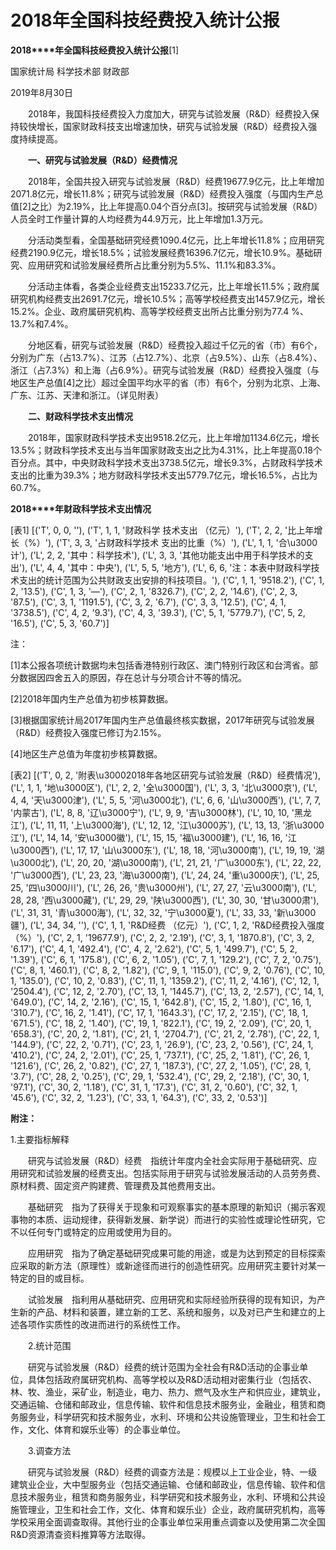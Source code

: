 # 2018年全国科技经费投入统计公报

**2018****年全国科技经费投入统计公报**\[1\]

国家统计局 科学技术部 财政部

2019年8月30日

　　2018年，我国科技经费投入力度加大，研究与试验发展（R&D）经费投入保持较快增长，国家财政科技支出增速加快，研究与试验发展（R&D）经费投入强度持续提高。

　　**一、研究与试验发展（****R&D****）经费情况**

　　2018年，全国共投入研究与试验发展（R&D）经费19677.9亿元，比上年增加2071.8亿元，增长11.8%；研究与试验发展（R&D）经费投入强度（与国内生产总值\[2\]之比）为2.19%，比上年提高0.04个百分点\[3\]。按研究与试验发展（R&D）人员全时工作量计算的人均经费为44.9万元，比上年增加1.3万元。

　　分活动类型看，全国基础研究经费1090.4亿元，比上年增长11.8%；应用研究经费2190.9亿元，增长18.5%；试验发展经费16396.7亿元，增长10.9%。基础研究、应用研究和试验发展经费所占比重分别为5.5%、11.1%和83.3%。

　　分活动主体看，各类企业经费支出15233.7亿元，比上年增长11.5%；政府属研究机构经费支出2691.7亿元，增长10.5%；高等学校经费支出1457.9亿元，增长15.2%。企业、政府属研究机构、高等学校经费支出所占比重分别为77.4 %、13.7%和7.4%。

　　分地区看，研究与试验发展（R&D）经费投入超过千亿元的省（市）有6个，分别为广东（占13.7%）、江苏（占12.7%）、北京（占9.5%）、山东（占8.4%）、浙江（占7.3%）和上海（占6.9%）。研究与试验发展（R&D）经费投入强度（与地区生产总值\[4\]之比）超过全国平均水平的省（市）有6个，分别为北京、上海、广东、江苏、天津和浙江。（详见附表）

　　**二、财政科学技术支出情况**

　　2018年，国家财政科学技术支出9518.2亿元，比上年增加1134.6亿元，增长13.5%；财政科学技术支出与当年国家财政支出之比为4.31%，比上年提高0.18个百分点。其中，中央财政科学技术支出3738.5亿元，增长9.3%，占财政科学技术支出的比重为39.3%；地方财政科学技术支出5779.7亿元，增长16.5%，占比为60.7%。

**2018****年财政科学技术支出情况**

[表1]
[('T', 0, 0, ''), ('T', 1, 1, '财政科学 技术支出 （亿元）'), ('T', 2, 2, '比上年增长（%）'), ('T', 3, 3, '占财政科学技术 支出的比重（%）'), ('L', 1, 1, '合\u3000计'), ('L', 2, 2, '其中：科学技术'), ('L', 3, 3, '其他功能支出中用于科学技术的支出'), ('L', 4, 4, '其中：中央'), ('L', 5, 5, '地方'), ('L', 6, 6, '注：本表中财政科学技术支出的统计范围为公共财政支出安排的科技项目。'), ('C', 1, 1, '9518.2'), ('C', 1, 2, '13.5'), ('C', 1, 3, '—'), ('C', 2, 1, '8326.7'), ('C', 2, 2, '14.6'), ('C', 2, 3, '87.5'), ('C', 3, 1, '1191.5'), ('C', 3, 2, '6.7'), ('C', 3, 3, '12.5'), ('C', 4, 1, '3738.5'), ('C', 4, 2, '9.3'), ('C', 4, 3, '39.3'), ('C', 5, 1, '5779.7'), ('C', 5, 2, '16.5'), ('C', 5, 3, '60.7')]

注：

\[1\]本公报各项统计数据均未包括香港特别行政区、澳门特别行政区和台湾省。部分数据因四舍五入的原因，存在总计与分项合计不等的情况。

\[2\]2018年国内生产总值为初步核算数据。

\[3\]根据国家统计局2017年国内生产总值最终核实数据，2017年研究与试验发展（R&D）经费投入强度已修订为2.15%。

\[4\]地区生产总值为年度初步核算数据。

[表2]
[('T', 0, 2, '附表\u30002018年各地区研究与试验发展（R&D）经费情况'), ('L', 1, 1, '地\u3000区'), ('L', 2, 2, '全\u3000国'), ('L', 3, 3, '北\u3000京'), ('L', 4, 4, '天\u3000津'), ('L', 5, 5, '河\u3000北'), ('L', 6, 6, '山\u3000西'), ('L', 7, 7, '内蒙古'), ('L', 8, 8, '辽\u3000宁'), ('L', 9, 9, '吉\u3000林'), ('L', 10, 10, '黑龙江'), ('L', 11, 11, '上\u3000海'), ('L', 12, 12, '江\u3000苏'), ('L', 13, 13, '浙\u3000江'), ('L', 14, 14, '安\u3000徽'), ('L', 15, 15, '福\u3000建'), ('L', 16, 16, '江\u3000西'), ('L', 17, 17, '山\u3000东'), ('L', 18, 18, '河\u3000南'), ('L', 19, 19, '湖\u3000北'), ('L', 20, 20, '湖\u3000南'), ('L', 21, 21, '广\u3000东'), ('L', 22, 22, '广\u3000西'), ('L', 23, 23, '海\u3000南'), ('L', 24, 24, '重\u3000庆'), ('L', 25, 25, '四\u3000川'), ('L', 26, 26, '贵\u3000州'), ('L', 27, 27, '云\u3000南'), ('L', 28, 28, '西\u3000藏'), ('L', 29, 29, '陕\u3000西'), ('L', 30, 30, '甘\u3000肃'), ('L', 31, 31, '青\u3000海'), ('L', 32, 32, '宁\u3000夏'), ('L', 33, 33, '新\u3000疆'), ('L', 34, 34, ''), ('C', 1, 1, 'R&D经费 （亿元）'), ('C', 1, 2, 'R&D经费投入强度 （%）'), ('C', 2, 1, '19677.9'), ('C', 2, 2, '2.19'), ('C', 3, 1, '1870.8'), ('C', 3, 2, '6.17'), ('C', 4, 1, '492.4'), ('C', 4, 2, '2.62'), ('C', 5, 1, '499.7'), ('C', 5, 2, '1.39'), ('C', 6, 1, '175.8'), ('C', 6, 2, '1.05'), ('C', 7, 1, '129.2'), ('C', 7, 2, '0.75'), ('C', 8, 1, '460.1'), ('C', 8, 2, '1.82'), ('C', 9, 1, '115.0'), ('C', 9, 2, '0.76'), ('C', 10, 1, '135.0'), ('C', 10, 2, '0.83'), ('C', 11, 1, '1359.2'), ('C', 11, 2, '4.16'), ('C', 12, 1, '2504.4'), ('C', 12, 2, '2.70'), ('C', 13, 1, '1445.7'), ('C', 13, 2, '2.57'), ('C', 14, 1, '649.0'), ('C', 14, 2, '2.16'), ('C', 15, 1, '642.8'), ('C', 15, 2, '1.80'), ('C', 16, 1, '310.7'), ('C', 16, 2, '1.41'), ('C', 17, 1, '1643.3'), ('C', 17, 2, '2.15'), ('C', 18, 1, '671.5'), ('C', 18, 2, '1.40'), ('C', 19, 1, '822.1'), ('C', 19, 2, '2.09'), ('C', 20, 1, '658.3'), ('C', 20, 2, '1.81'), ('C', 21, 1, '2704.7'), ('C', 21, 2, '2.78'), ('C', 22, 1, '144.9'), ('C', 22, 2, '0.71'), ('C', 23, 1, '26.9'), ('C', 23, 2, '0.56'), ('C', 24, 1, '410.2'), ('C', 24, 2, '2.01'), ('C', 25, 1, '737.1'), ('C', 25, 2, '1.81'), ('C', 26, 1, '121.6'), ('C', 26, 2, '0.82'), ('C', 27, 1, '187.3'), ('C', 27, 2, '1.05'), ('C', 28, 1, '3.7'), ('C', 28, 2, '0.25'), ('C', 29, 1, '532.4'), ('C', 29, 2, '2.18'), ('C', 30, 1, '97.1'), ('C', 30, 2, '1.18'), ('C', 31, 1, '17.3'), ('C', 31, 2, '0.60'), ('C', 32, 1, '45.6'), ('C', 32, 2, '1.23'), ('C', 33, 1, '64.3'), ('C', 33, 2, '0.53')]

**附注：**

1.主要指标解释

　　研究与试验发展（R&D）经费　指统计年度内全社会实际用于基础研究、应用研究和试验发展的经费支出。包括实际用于研究与试验发展活动的人员劳务费、原材料费、固定资产购建费、管理费及其他费用支出。

　　基础研究　指为了获得关于现象和可观察事实的基本原理的新知识（揭示客观事物的本质、运动规律，获得新发展、新学说）而进行的实验性或理论性研究，它不以任何专门或特定的应用或使用为目的。

　　应用研究　指为了确定基础研究成果可能的用途，或是为达到预定的目标探索应采取的新方法（原理性）或新途径而进行的创造性研究。应用研究主要针对某一特定的目的或目标。

　　试验发展　指利用从基础研究、应用研究和实际经验所获得的现有知识，为产生新的产品、材料和装置，建立新的工艺、系统和服务，以及对已产生和建立的上述各项作实质性的改进而进行的系统性工作。

　　2.统计范围

　　研究与试验发展（R&D）经费的统计范围为全社会有R&D活动的企事业单位，具体包括政府属研究机构、高等学校以及R&D活动相对密集行业（包括农、林、牧、渔业，采矿业，制造业，电力、热力、燃气及水生产和供应业，建筑业，交通运输、仓储和邮政业，信息传输、软件和信息技术服务业，金融业，租赁和商务服务业，科学研究和技术服务业，水利、环境和公共设施管理业，卫生和社会工作，文化、体育和娱乐业等）的企事业单位。

　　3.调查方法

　　研究与试验发展（R&D）经费的调查方法是：规模以上工业企业，特、一级建筑业企业，大中型服务业（包括交通运输、仓储和邮政业，信息传输、软件和信息技术服务业，租赁和商务服务业，科学研究和技术服务业，水利、环境和公共设施管理业，卫生和社会工作，文化、体育和娱乐业）企业，政府属研究机构，高等学校采用全面调查取得。其他行业的企事业单位采用重点调查以及使用第二次全国R&D资源清查资料推算等方法取得。